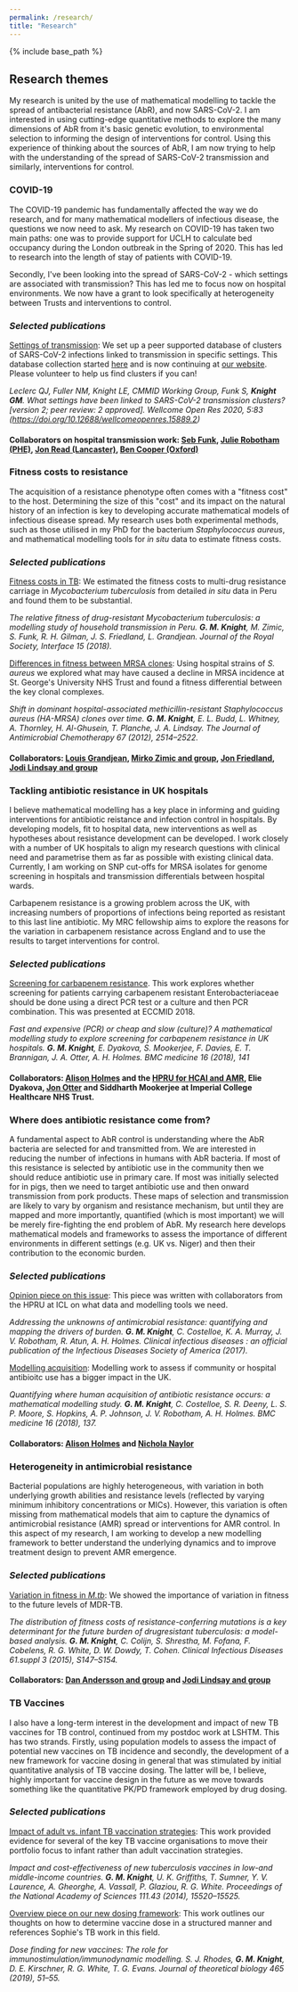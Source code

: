 ```yaml
---
permalink: /research/
title: "Research"
---
```


{% include base_path %}

## Research themes

My research is united by the use of mathematical modelling to tackle the spread of antibacterial resistance (AbR), and now SARS-CoV-2. I am interested in using cutting-edge quantitative methods to explore the many dimensions of AbR from it's basic genetic evolution, to environmental selection to informing the design of interventions for control. Using this experience of thinking about the sources of AbR, I am now trying to help with the understanding of the spread of SARS-CoV-2 transmission and similarly, interventions for control. 

### COVID-19

The COVID-19 pandemic has fundamentally affected the way we do research, and for many mathematical modellers of infectious disease, the questions we now need to ask. My research on COVID-19 has taken two main paths: one was to provide support for UCLH to calculate bed occupancy during the London outbreak in the Spring of 2020. This has led to research into the length of stay of patients with COVID-19. 

Secondly, I've been looking into the spread of SARS-CoV-2 - which settings are associated with transmission? This has led me to focus now on hospital environments. We now have a grant to look specifically at heterogeneity between Trusts and interventions to control. 

### *Selected publications*
[Settings of transmission](https://wellcomeopenresearch.org/articles/5-83/v2): We set up a peer supported database of clusters of SARS-CoV-2 infections linked to transmission in specific settings. This database collection started [here](https://bit.ly/3ar39ky) and is now continuing at [our website](covid19settings.com). Please volunteer to help us find clusters if you can! 

*Leclerc QJ, Fuller NM, Knight LE, CMMID Working Group, Funk S, **Knight GM**. What settings have been linked to SARS-CoV-2 transmission clusters? [version 2; peer review: 2 approved]. Wellcome Open Res 2020, 5:83 (https://doi.org/10.12688/wellcomeopenres.15889.2)*

#### Collaborators on hospital transmission work: [Seb Funk](https://www.lshtm.ac.uk/aboutus/people/funk.sebastian), [Julie Robotham (PHE)](https://www.imperial.ac.uk/people/j.robotham), [Jon Read (Lancaster)](https://www.lancaster.ac.uk/people-profiles/jonathan-read), [Ben Cooper (Oxford)](https://www.ndm.ox.ac.uk/team/ben-cooper)

### Fitness costs to resistance

The acquisition of a resistance phenotype often comes with a "fitness
cost" to the host. Determining the size of this "cost" and its impact on
the natural history of an infection is key to developing accurate
mathematical models of infectious disease spread. My research uses both experimental methods, such as those utilised in my PhD for the bacterium *Staphylococcus aureus*, and mathematical modelling tools for *in situ* data to estimate fitness costs. 

### *Selected publications*
[Fitness costs in TB](https://royalsocietypublishing.org/doi/abs/10.1098/rsif.2018.0025): We estimated the fitness costs to multi-drug resistance carriage in *Mycobacterium tuberculosis* from detailed *in situ* data in Peru and found them to be substantial.

*The relative fitness of drug-resistant Mycobacterium tuberculosis: a modelling study of household transmission in Peru.
**G. M. Knight**, M. Zimic, S. Funk, R. H. Gilman, J. S. Friedland, L. Grandjean. Journal of the Royal Society, Interface 15 (2018).*

[Differences in fitness between MRSA clones](https://www.ncbi.nlm.nih.gov/pubmed/22761331): Using hospital strains of *S. aureus* we explored what may have caused a decline in MRSA incidence at St. George's University NHS Trust and found a fitness differential between the key clonal complexes.

*Shift in dominant hospital-associated methicillin-resistant Staphylococcus aureus (HA-MRSA) clones over time. **G. M. Knight**, E. L. Budd, L. Whitney, A. Thornley, H. Al-Ghusein, T. Planche, J. A. Lindsay. The Journal of Antimicrobial Chemotherapy 67 (2012), 2514–2522.*

#### Collaborators: [Louis Grandjean](https://www.researchgate.net/profile/Louis_Grandjean2-UCL), [Mirko Zimic and group](http://www.upch.edu.pe/vrinve/investigacion/lbbm-gbi), [Jon Friedland](http://www.imperial.ac.uk/people/j.friedland), [Jodi Lindsay and group](https://www.sgul.ac.uk/research-profiles-a-z/jodi-lindsay)

### Tackling antibiotic resistance in UK hospitals

I believe mathematical modelling has a key place in informing and guiding interventions for antibiotic reistance and infection control in hospitals. By developing models, fit to hospital data, new interventions as well as hypotheses about resistance development can be developed. I work closely with a number of UK hospitals to align my research questions with clinical need and parametrise them as far as possible with existing clinical data. Currently, I am working on SNP cut-offs for MRSA isolates for genome screening in hospitals and transmission differentials between hospital wards. 

Carbapenem resistance is a growing problem across the UK, with increasing numbers of proportions of infections being reported as
resistant to this last line antibiotic. My MRC fellowship aims to explore the reasons for the variation in carbapenem resistance across
England and to use the results to target interventions for control.

### *Selected publications*
[Screening for carbapenem resistance](https://www.ncbi.nlm.nih.gov/pmc/articles/PMC6094916/). This work explores whether screening for patients carrying carbapenem resistant Enterobacteriaceae should be done using a direct PCR test or a culture and then PCR combination. This was presented at ECCMID 2018. 

*Fast and expensive (PCR) or cheap and slow (culture)? A mathematical modelling study to explore screening for carbapenem
resistance in UK hospitals. **G. M. Knight**, E. Dyakova, S. Mookerjee, F. Davies, E. T. Brannigan, J. A. Otter, A. H. Holmes. BMC medicine 16 (2018), 141*

#### Collaborators: [Alison Holmes](https://www.imperial.ac.uk/people/alison.holmes) and the [HPRU for HCAI and AMR](https://www.imperial.ac.uk/medicine/hpru-amr), Elie Dyakova, [Jon Otter](https://www.imperial.ac.uk/people/j.otter) and Siddharth Mookerjee at Imperial College Healthcare NHS Trust.  


### Where does antibiotic resistance come from? 

A fundamental aspect to AbR control is understanding where the AbR bacteria are selected for and transmitted from. We are interested in reducing the number of infections in humans with AbR bacteria. If most of this resistance is selected by antibiotic use in the community then we should reduce antibiotic use in primary care. If most was initially selected for in pigs, then we need to target antibiotic use and then onward transmission from pork products. These maps of selection and transmission are likely to vary by organism and resistance mechanism, but until they are mapped and more importantly, quantified (which is most important) we will be merely fire-fighting the end problem of AbR. My research here develops mathematical models and frameworks to assess the importance of different environments in different settings (e.g. UK vs. Niger) and then their contribution to the economic burden. 

### *Selected publications*
[Opinion piece on this issue](https://www.ncbi.nlm.nih.gov/pubmed/29020246): This piece was written with collaborators from the HPRU at ICL on what data and modelling tools we need. 

*Addressing the unknowns of antimicrobial resistance: quantifying and mapping the drivers of burden. **G. M. Knight**, C. Costelloe, K. A. Murray, J. V. Robotham, R. Atun, A. H. Holmes. Clinical infectious diseases : an official publication of the Infectious Diseases Society of America (2017).*

[Modelling acquisition](https://www.ncbi.nlm.nih.gov/pubmed/30134939): Modelling work to assess if community or hospital antibioitc use has a bigger impact in the UK. 

*Quantifying where human acquisition of antibiotic resistance occurs: a mathematical modelling study. **G. M. Knight**, C. Costelloe, S. R. Deeny, L. S. P. Moore, S. Hopkins, A. P. Johnson, J. V. Robotham, A. H. Holmes. BMC medicine 16 (2018), 137.*

#### Collaborators: [Alison Holmes](https://www.imperial.ac.uk/people/alison.holmes) and [Nichola Naylor](https://www.lshtm.ac.uk/aboutus/people/naylor.nichola)

### Heterogeneity in antimicrobial resistance

Bacterial populations are highly heterogeneous, with variation in both
underlying growth abilities and resistance levels (reflected by varying
minimum inhibitory concentrations or MICs). However, this variation is
often missing from mathematical models that aim to capture the dynamics
of antimicrobial resistance (AMR) spread or interventions for AMR
control. In this aspect of my research, I am working to develop a new modelling
framework to better understand the underlying dynamics and to improve
treatment design to prevent AMR emergence. 

### *Selected publications*
[Variation in fitness in *M.tb*](https://www.ncbi.nlm.nih.gov/pmc/articles/PMC4583567/): We showed the importance of variation in fitness to the future levels of MDR-TB. 

*The distribution of fitness costs of resistance-conferring mutations is a key determinant for the future burden of drugresistant
tuberculosis: a model-based analysis. **G. M. Knight**, C. Colijn, S. Shrestha, M. Fofana, F. Cobelens, R. G. White, D. W. Dowdy, T. Cohen. Clinical Infectious Diseases 61.suppl 3 (2015), S147–S154.*

#### Collaborators: [Dan Andersson and group](https://katalog.uu.se/profile/?id=XX3213) and [Jodi Lindsay and group](https://www.sgul.ac.uk/research-profiles-a-z/jodi-lindsay)

### TB Vaccines

I also have a long-term interest in the development and impact of new TB vaccines for TB control, continued from my postdoc work at LSHTM. This has two strands. Firstly, using population models to assess the impact of potential new vaccines on TB incidence and secondly, the development of a new framework for vaccine dosing in general that was stimulated by initial quantitative analysis of TB vaccine dosing. The latter will be, I believe, highly important for vaccine design in the future as we move towards something like the quantitative PK/PD framework employed by drug dosing. 

### *Selected publications*
[Impact of adult vs. infant TB vaccination strategies](https://www.ncbi.nlm.nih.gov/pubmed/25288770): This work provided evidence for several of the key TB vaccine organisations to move their portfolio focus to infant rather than adult vaccination strategies. 

*Impact and cost-effectiveness of new tuberculosis vaccines in low-and middle-income countries. **G. M. Knight**, U. K. Griffiths, T. Sumner, Y. V. Laurence, A. Gheorghe, A. Vassall, P. Glaziou, R. G. White. Proceedings of the National Academy of Sciences 111.43 (2014), 15520–15525.*

[Overview piece on our new dosing framework](https://www.ncbi.nlm.nih.gov/pubmed/30639297): This work outlines our thoughts on how to determine vaccine dose in a structured manner and references Sophie's TB work in this field. 

*Dose finding for new vaccines: The role for immunostimulation/immunodynamic modelling. S. J. Rhodes, **G. M. Knight**, D. E. Kirschner, R. G. White, T. G. Evans. Journal of theoretical biology 465 (2019), 51–55.*
